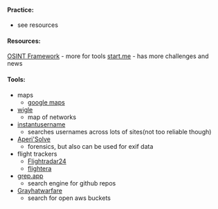 #### Practice:
- see resources

#### Resources:
[OSINT Framework](https://osintframework.com/) - more for tools
[start.me](https://start.me/p/DPYPMz/the-ultimate-osint-collection) - has more challenges and news

#### Tools:
- maps
	- [google maps](https://www.google.com/maps)
- [wigle](https://wigle.net/)
	- map of networks
- [instantusername](https://instantusername.com/)
	- searches usernames across lots of sites(not too reliable though)
- [Aperi'Solve](https://aperisolve.com/)
	- forensics, but also can be used for exif data
- flight trackers
	- [Flightradar24](https://www.flightradar24.com/42.65,-71.16/6)
	- [flightera](https://www.flightera.net/)
- [grep.app](https://grep.app/)
	- search engine for github repos
- [Grayhatwarfare](https://grayhatwarfare.com/) 
	- search for open aws buckets

